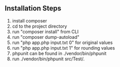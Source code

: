 ## Installation Steps

1. install composer
2. cd to the project directory
3. run "composer install" from CLI
4. run "composer dump-autoload"
5. run "php app.php input.txt 0" for original values
6. run "php app.php input.txt 1" for rounding values
6. phpunit can be found in ./vendor/bin/phpunit
7. run ./vendor/bin/phpunit src/Test/.